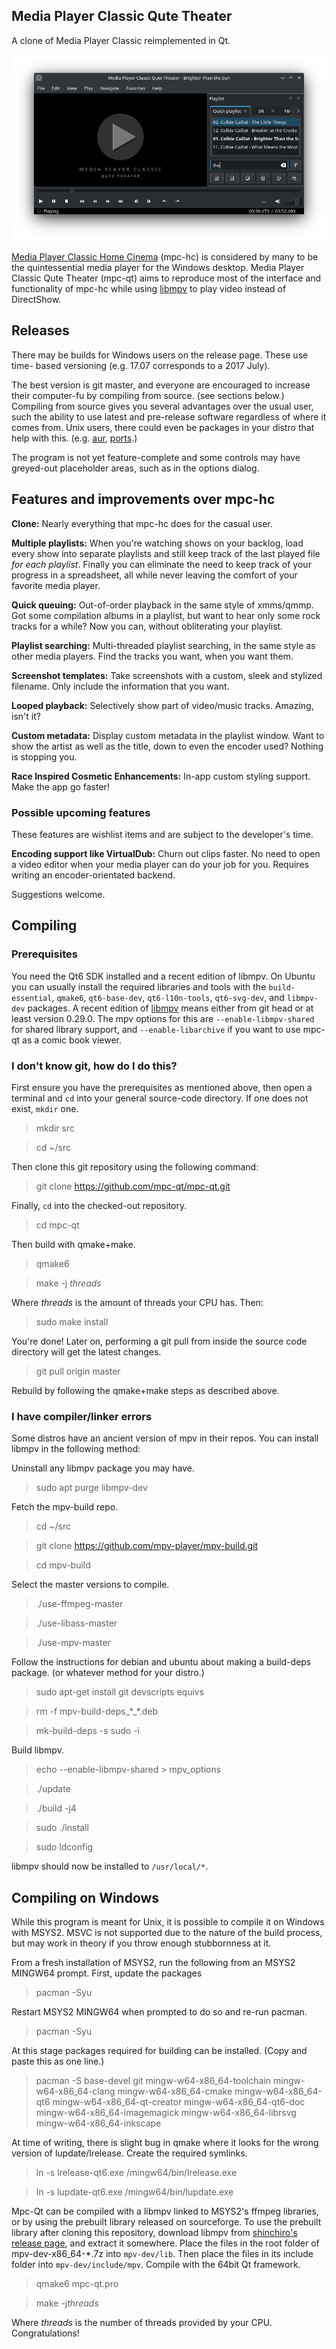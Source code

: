 ## Media Player Classic Qute Theater

A clone of Media Player Classic reimplemented in Qt.

![screenshot]

[Media Player Classic Home Cinema][mpc-hc] (mpc-hc) is considered by many to
be the quintessential media player for the Windows desktop.  Media Player
Classic Qute Theater (mpc-qt) aims to reproduce most of the interface and
functionality of mpc-hc while using [libmpv] to play video instead of
DirectShow.


## Releases

There may be builds for Windows users on the release page.  These use time-
based versioning (e.g. 17.07 corresponds to a 2017 July).

The best version is git master, and everyone are encouraged to increase their
computer-fu by compiling from source. (see sections below.)  Compiling from
source gives you several advantages over the usual user, such the ability to
use latest and pre-release software regardless of where it comes from.  Unix
users, there could even be packages in your distro that help with this. (e.g.
[aur], [ports].)

The program is not yet feature-complete and some controls may have greyed-out
placeholder areas, such as in the options dialog.


## Features and improvements over mpc-hc

**Clone:** Nearly everything that mpc-hc does for the casual user.

**Multiple playlists:**  When you're watching shows on your backlog, load
every show into separate playlists and still keep track of the last played
file *for each playlist*.  Finally you can eliminate the need to keep track of
your progress in a spreadsheet, all while never leaving the comfort of your
favorite media player.

**Quick queuing:**  Out-of-order playback in the same style of xmms/qmmp.
Got some compilation albums in a playlist, but want to hear only some rock
tracks for a while?  Now you can, without obliterating your playlist.

**Playlist searching:**  Multi-threaded playlist searching, in the same style
as other media players.  Find the tracks you want, when you want them.

**Screenshot templates:**  Take screenshots with a custom, sleek and stylized
filename.  Only include the information that you want.

**Looped playback:** Selectively show part of video/music tracks.  Amazing,
isn't it?

**Custom metadata:**  Display custom metadata in the playlist window.  Want to
show the artist as well as the title, down to even the encoder used?  Nothing
is stopping you.

**Race Inspired Cosmetic Enhancements:**  In-app custom styling support.  Make
the app go faster!

### Possible upcoming features

These features are wishlist items and are subject to the developer's time.

**Encoding support like VirtualDub:**  Churn out clips faster.  No need to
open a video editor when your media player can do your job for you.  Requires
writing an encoder-orientated backend.

Suggestions welcome.


## Compiling

### Prerequisites

You need the Qt6 SDK installed and a recent edition of libmpv.  On Ubuntu you
can usually install the required libraries and tools with the
`build-essential`, `qmake6`, `qt6-base-dev`, `qt6-l10n-tools`, `qt6-svg-dev`,
and `libmpv-dev` packages.  A recent edition of [libmpv] means either from git
head or at least version 0.29.0.  The mpv options for this are
`--enable-libmpv-shared` for shared library support, and
`--enable-libarchive` if you want to use mpc-qt as a comic book viewer.

### I don't know git, how do I do this?

First ensure you have the prerequisites as mentioned above, then open a terminal
and `cd` into your general source-code directory. If one does not exist,
`mkdir` one.

>mkdir src

>cd ~/src

Then clone this git repository using the following command:

>git clone https://github.com/mpc-qt/mpc-qt.git

Finally, `cd` into the checked-out repository.

>cd mpc-qt

Then build with qmake+make.

>qmake6

>make -j *threads*

Where *threads* is the amount of threads your CPU has.  Then:

>sudo make install

You're done!  Later on, performing a git pull from inside the source code
directory will get the latest changes.

>git pull origin master

Rebuild by following the qmake+make steps as described above.

### I have compiler/linker errors

Some distros have an ancient version of mpv in their repos.  You can install
libmpv in the following method:

Uninstall any libmpv package you may have.

>sudo apt purge libmpv-dev

Fetch the mpv-build repo.

>cd ~/src

>git clone https://github.com/mpv-player/mpv-build.git

>cd mpv-build

Select the master versions to compile.

>./use-ffmpeg-master

>./use-libass-master

>./use-mpv-master

Follow the instructions for debian and ubuntu about making a build-deps
package. (or whatever method for your distro.)

>sudo apt-get install git devscripts equivs

>rm -f mpv-build-deps\_\*\_\*.deb

>mk-build-deps -s sudo -i

Build libmpv.

>echo --enable-libmpv-shared > mpv_options

>./update

>./build -j4

>sudo ./install

>sudo ldconfig

libmpv should now be installed to `/usr/local/*`.


## Compiling on Windows

While this program is meant for Unix, it is possible to compile it on Windows
with MSYS2.  MSVC is not supported due to the nature of the build process, but
may work in theory if you throw enough stubbornness at it.

From a fresh installation of MSYS2, run the following from an MSYS2 MINGW64
prompt.  First, update the packages

>pacman -Syu

Restart MSYS2 MINGW64 when prompted to do so and re-run pacman.

>pacman -Syu

At this stage packages required for building can be installed.  (Copy and paste
this as one line.)

>pacman -S base-devel git mingw-w64-x86_64-toolchain mingw-w64-x86_64-clang
>mingw-w64-x86_64-cmake mingw-w64-x86_64-qt6 mingw-w64-x86_64-qt-creator
>mingw-w64-x86_64-qt6-doc mingw-w64-x86_64-imagemagick mingw-w64-x86_64-librsvg
>mingw-w64-x86_64-inkscape

At time of writing, there is slight bug in qmake where it looks for the wrong
version of lupdate/lrelease.  Create the required symlinks.

>ln -s lrelease-qt6.exe /mingw64/bin/lrelease.exe

>ln -s lupdate-qt6.exe /mingw64/bin/lupdate.exe

Mpc-Qt can be compiled with a libmpv linked to MSYS2's ffmpeg libraries, or by
using the prebuilt library released on sourceforge.  To use the prebuilt
library after cloning this repository, download libmpv from [shinchiro's
release page], and extract it somewhere.  Place the files in the root folder
of mpv-dev-x86_64-*.7z into `mpv-dev/lib`. Then place the files in its include
folder into `mpv-dev/include/mpv`.  Compile with the 64bit Qt framework.

>qmake6 mpc-qt.pro

>make -j*threads*

Where *threads* is the number of threads provided by your CPU.
Congratulations!

[screenshot]:https://raw.githubusercontent.com/mpc-qt/mpc-qt-screenshots/master/Screenshot_20220226_155532.png
[mpc-hc]:https://mpc-hc.org/
[libmpv]:https://github.com/mpv-player/mpv
[mwe]:https://github.com/mpc-qt/mpc-qt/commit/9400f595
[aur]:https://aur.archlinux.org/packages/mpc-qt-git/
[ports]:https://www.freshports.org/multimedia/mpc-qt
[mpv-build]:https://github.com/mpv-player/mpv-build
[bomi]:https://github.com/xylosper/bomi
[baka]:https://github.com/u8sand/Baka-MPlayer
[shinchiro's release page]:https://sourceforge.net/projects/mpv-player-windows/files/libmpv/
[MSYS2 edition of Qt Creator]:https://wiki.qt.io/MSYS2

